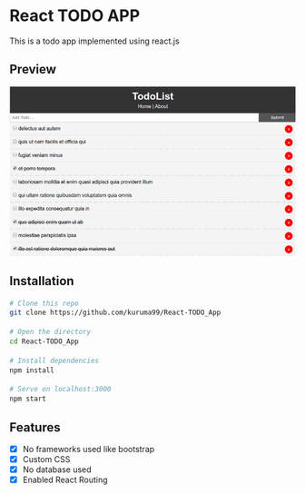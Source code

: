 # React TODO APP
This is a todo app implemented using react.js

## Preview
![todo](pictures/todo.png)

## Installation

```bash
# Clone this repo
git clone https://github.com/kuruma99/React-TODO_App

# Open the directory
cd React-TODO_App

# Install dependencies
npm install

# Serve on localhost:3000
npm start

``` 

## Features
- [x] No frameworks used like bootstrap
- [x] Custom CSS
- [x] No database used
- [x] Enabled React Routing

